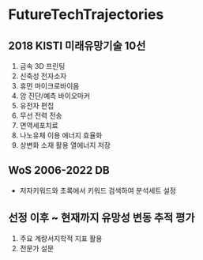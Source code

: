 # FutureTechTrajectories

## 2018 KISTI 미래유망기술 10선

  1. 금속 3D 프린팅
  2. 신축성 전자소자
  3. 휴먼 마이크로바이옴
  4. 암 진단/예측 바이오마커
  5. 유전자 편집
  6. 무선 전력 전송
  8. 면역세포치료
  9. 나노유체 이용 에너지 효율화
  10. 상변화 소재 활용 열에너지 저장

## WoS 2006-2022 DB
  - 저자키워드와 초록에서 키워드 검색하여 분석세트 설정

## 선정 이후 ~ 현재까지 유망성 변동 추적 평가
  1) 주요 계량서지학적 지표 활용
  2) 전문가 설문

